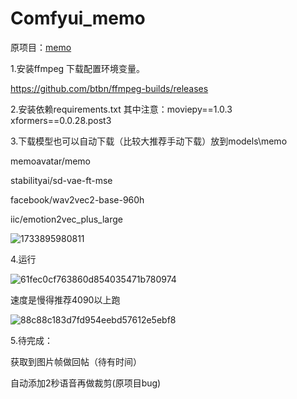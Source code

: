 # Comfyui_memo

原项目：[memo](https://github.com/memoavatar/memo)

1.安装ffmpeg 下载配置环境变量。

  https://github.com/btbn/ffmpeg-builds/releases

2.安装依赖requirements.txt 其中注意：moviepy==1.0.3 xformers==0.0.28.post3

3.下载模型也可以自动下载（比较大推荐手动下载）放到models\memo

  memoavatar/memo

  stabilityai/sd-vae-ft-mse

  facebook/wav2vec2-base-960h

  iic/emotion2vec_plus_large

![1733895980811](https://github.com/user-attachments/assets/3415a267-5eaf-4af4-bd81-2cdbcde21ea5)

4.运行

![61fec0cf763860d854035471b780974](https://github.com/user-attachments/assets/abf6709e-56de-442b-ae56-b89ac3f677b6)

  速度是慢得推荐4090以上跑

![88c88c183d7fd954eebd57612e5ebf8](https://github.com/user-attachments/assets/8720b6a8-0b7d-4f07-830f-90e81caac66d)

5.待完成：

  获取到图片帧做回帖（待有时间）
  
  自动添加2秒语音再做裁剪(原项目bug)

